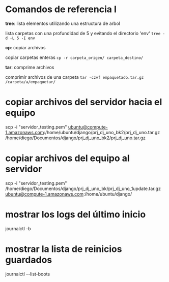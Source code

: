 # Comandos de referencia I

**tree**: lista elementos utilizando una estructura de arbol

lista carpetas con una profundidad de 5 y evitando el directorio 'env' `tree -d -L 5 -I env`

**cp**: copiar archivos

copiar carpetas enteras `cp -r carpeta_origen/ carpeta_destino/`

**tar**: comprime archivos

comprimir archivos de una carpeta `tar -czvf empaquetado.tar.gz /carpeta/a/empaquetar/`

# copiar archivos del servidor hacia el equipo
scp -i "servidor_testing.pem" ubuntu@compute-1.amazonaws.com:/home/ubuntu/django/prj_dj_uno_bk2/prj_dj_uno.tar.gz /home/diego/Documentos/django/prj_dj_uno_bk2/prj_dj_uno.tar.gz

# copiar archivos del equipo al servidor
scp -i "servidor_testing.pem" /home/diego/Documentos/django/prj_dj_uno_bk/prj_dj_uno_1update.tar.gz ubuntu@compute-1.amazonaws.com:/home/ubuntu/django/

# mostrar los logs del último inicio
journalctl -b

# mostrar la lista de reinicios guardados
journalctl --list-boots
# 

